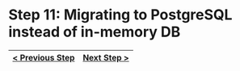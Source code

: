 # Step 11: Migrating to PostgreSQL instead of in-memory DB

[//]: # (head-end)




[//]: # (foot-start)

[{]: <helper> (navStep)

| [< Previous Step](https://github.com/Urigo/WhatsApp-Clone-Server/tree/master@0.2.0/.tortilla/manuals/views/step10.md) | [Next Step >](https://github.com/Urigo/WhatsApp-Clone-Server/tree/master@0.2.0/.tortilla/manuals/views/step12.md) |
|:--------------------------------|--------------------------------:|

[}]: #
